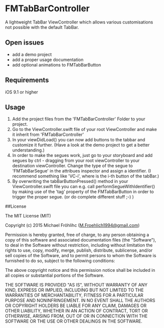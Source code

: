 # FMTabBarController
A lightweight TabBar ViewController which allows various customisations not possible with the default TabBar.

## Open issues

* add a demo project
* add a proper usage documentation
* add optional animations to FMTabBarButton

## Requirements

iOS 9.1 or higher

## Usage
 1. Add the project files from the 'FMTabBarController' Folder to your project.
 2. Go to the ViewController.swift file of your root ViewController and make it inherit from 'FMTabBarController'
 3. In your viewDidLoad() you can now add buttons to the tabbar and customize it further. (Have a look at the demo project to get a better understanding.)
 4. In order to make the segues work, just go to your storyboard and add segues by ctrl - dragging from your root viewController to your destination viewController. Change the type of the segue to 'FMTabBarSegue' in the attribues inspector and assign a identifier. (I recommend something like 'VC-i', where is the i-th button of the tabBar.)
 5. By overwriting the tabBarButtonPressed() method in your ViewController.swift file you can e.g. call performSegueWithIdentifier() by making use of the 'tag' property of the FMTabBarButton in order to trigger the proper segue. (or do complete different stuff ;-) )

##License 

The MIT License (MIT)

Copyright (c) 2015 Michael Fröhlihc (M.Froehlich1994@gmail.com)

Permission is hereby granted, free of charge, to any person obtaining a copy
of this software and associated documentation files (the "Software"), to deal
in the Software without restriction, including without limitation the rights
to use, copy, modify, merge, publish, distribute, sublicense, and/or sell
copies of the Software, and to permit persons to whom the Software is
furnished to do so, subject to the following conditions:

The above copyright notice and this permission notice shall be included in all
copies or substantial portions of the Software.

THE SOFTWARE IS PROVIDED "AS IS", WITHOUT WARRANTY OF ANY KIND, EXPRESS OR
IMPLIED, INCLUDING BUT NOT LIMITED TO THE WARRANTIES OF MERCHANTABILITY,
FITNESS FOR A PARTICULAR PURPOSE AND NONINFRINGEMENT. IN NO EVENT SHALL THE
AUTHORS OR COPYRIGHT HOLDERS BE LIABLE FOR ANY CLAIM, DAMAGES OR OTHER
LIABILITY, WHETHER IN AN ACTION OF CONTRACT, TORT OR OTHERWISE, ARISING FROM,
OUT OF OR IN CONNECTION WITH THE SOFTWARE OR THE USE OR OTHER DEALINGS IN THE
SOFTWARE.